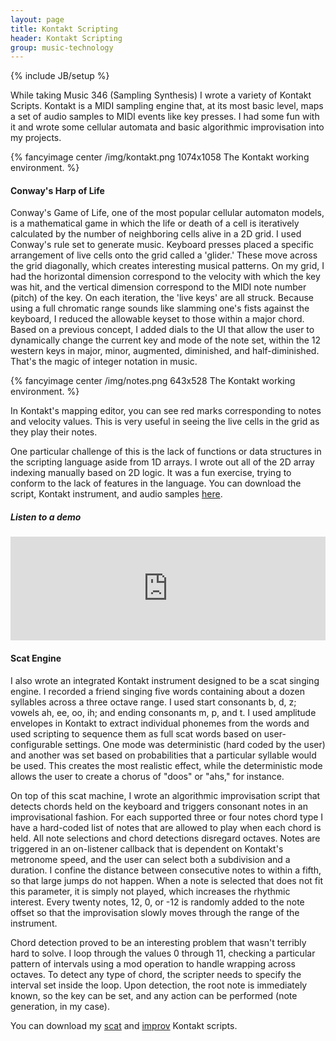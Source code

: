 ```yaml
---
layout: page
title: Kontakt Scripting
header: Kontakt Scripting
group: music-technology
---
```

{% include JB/setup %}

While taking Music 346 (Sampling Synthesis) I wrote a variety of Kontakt Scripts. Kontakt is a MIDI sampling engine that, at its most basic level, maps a set of audio samples to MIDI events like key presses. I had some fun with it and wrote some cellular automata and basic algorithmic improvisation into my projects.  

{% fancyimage center /img/kontakt.png 1074x1058 The Kontakt working environment. %}

#### Conway's Harp of Life
Conway's Game of Life, one of the most popular cellular automaton models, is a mathematical game in which the life or death of a cell is iteratively calculated by the number of neighboring cells alive in a 2D grid. I used Conway's rule set to generate music. Keyboard presses placed a specific arrangement of live cells onto the grid called a 'glider.' These move across the grid diagonally, which creates interesting musical patterns. On my grid, I had the horizontal dimension correspond to the velocity with which the key was hit, and the vertical dimension correspond to the MIDI note number (pitch) of the key. On each iteration, the 'live keys' are all struck. Because using a full chromatic range sounds like slamming one's fists against the keyboard, I reduced the allowable keyset to those within a major chord. Based on a previous concept, I added dials to the UI that allow the user to dynamically change the current key and mode of the note set, within the 12 western keys in major, minor, augmented, diminished, and half-diminished. That's the magic of integer notation in music.  

{% fancyimage center /img/notes.png 643x528 The Kontakt working environment. %}

In Kontakt's mapping editor, you can see red marks corresponding to notes and velocity values. This is very useful in seeing the live cells in the grid as they play their notes.

One particular challenge of this is the lack of functions or data structures in the scripting language aside from 1D arrays. I wrote out all of the 2D array indexing manually based on 2D logic. It was a fun exercise, trying to conform to the lack of features in the language. You can download the script, Kontakt instrument, and audio samples [here](https://dl.dropbox.com/u/3942841/Conway.zip).  

##### Listen to a demo 
<iframe width="100%" height="166" scrolling="no" frameborder="no" src="https://w.soundcloud.com/player/?url=http%3A%2F%2Fapi.soundcloud.com%2Ftracks%2F74670009&amp;color=33b5e5&amp;auto_play=false&amp;show_artwork=false"> </iframe>

#### Scat Engine
I also wrote an integrated Kontakt instrument designed to be a scat singing engine. I recorded a friend singing five words containing about a dozen syllables across a three octave range. I used start consonants b, d, z; vowels ah, ee, oo, ih; and ending consonants m, p, and t. I used amplitude envelopes in Kontakt to extract individual phonemes from the words and used scripting to sequence them as full scat words based on user-configurable settings. One mode was deterministic (hard coded by the user) and another was set based on probabilities that a particular syllable would be used. This creates the most realistic effect, while the deterministic mode allows the user to create a chorus of "doos" or "ahs," for instance.  

On top of this scat machine, I wrote an algorithmic improvisation script that detects chords held on the keyboard and triggers consonant notes in an improvisational fashion. For each supported three or four notes chord type I have a hard-coded list of notes that are allowed to play when each chord is held. All note selections and chord detections disregard octaves. Notes are triggered in an on-listener callback that is dependent on Kontakt's metronome speed, and the user can select both a subdivision and a duration. I confine the distance between consecutive notes to within a fifth, so that large jumps do not happen. When a note is selected that does not fit this parameter, it is simply not played, which increases the rhythmic interest. Every twenty notes, 12, 0, or -12 is randomly added to the note offset so that the improvisation slowly moves through the range of the instrument.  

Chord detection proved to be an interesting problem that wasn't terribly hard to solve. I loop through the values 0 through 11, checking a particular pattern of intervals using a mod operation to handle wrapping across octaves. To detect any type of chord, the scripter needs to specify the interval set inside the loop. Upon detection, the root note is immediately known, so the key can be set, and any action can be performed (note generation, in my case).  

You can download my [scat](/files/scat.kscript) and [improv](/files/improv.kscript) Kontakt scripts.

